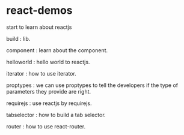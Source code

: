 # react-demos
start to learn about reactjs

build : lib.

component : learn about the component.

helloworld : hello world to reactjs.

iterator : how to use iterator.

proptypes : we can use proptypes to tell the developers if the type of parameters they provide are right.

requirejs : use reactjs by requirejs.

tabselector : how to build a tab selector.

router : how to use react-router.